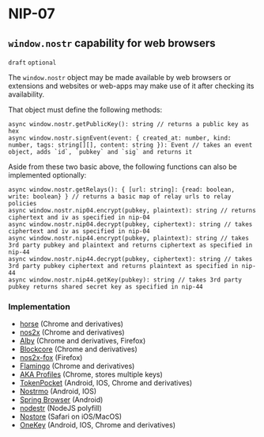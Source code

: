 NIP-07
======

`window.nostr` capability for web browsers
------------------------------------------

`draft` `optional`

The `window.nostr` object may be made available by web browsers or extensions and websites or web-apps may make use of it after checking its availability.

That object must define the following methods:

```
async window.nostr.getPublicKey(): string // returns a public key as hex
async window.nostr.signEvent(event: { created_at: number, kind: number, tags: string[][], content: string }): Event // takes an event object, adds `id`, `pubkey` and `sig` and returns it
```

Aside from these two basic above, the following functions can also be implemented optionally:
```
async window.nostr.getRelays(): { [url: string]: {read: boolean, write: boolean} } // returns a basic map of relay urls to relay policies
async window.nostr.nip04.encrypt(pubkey, plaintext): string // returns ciphertext and iv as specified in nip-04
async window.nostr.nip04.decrypt(pubkey, ciphertext): string // takes ciphertext and iv as specified in nip-04
async window.nostr.nip44.encrypt(pubkey, plaintext): string // takes 3rd party pubkey and plaintext and returns ciphertext as specified in nip-44
async window.nostr.nip44.decrypt(pubkey, ciphertext): string // takes 3rd party pubkey ciphertext and returns plaintext as specified in nip-44
async window.nostr.nip44.getKey(pubkey): string // takes 3rd party pubkey returns shared secret key as specified in nip-44
```

### Implementation

- [horse](https://github.com/fiatjaf/horse) (Chrome and derivatives)
- [nos2x](https://github.com/fiatjaf/nos2x) (Chrome and derivatives)
- [Alby](https://getalby.com) (Chrome and derivatives, Firefox)
- [Blockcore](https://www.blockcore.net/wallet) (Chrome and derivatives)
- [nos2x-fox](https://diegogurpegui.com/nos2x-fox/) (Firefox)
- [Flamingo](https://www.getflamingo.org/) (Chrome and derivatives)
- [AKA Profiles](https://github.com/neilck/aka-extension) (Chrome, stores multiple keys)
- [TokenPocket](https://www.tokenpocket.pro/) (Android, IOS, Chrome and derivatives)
- [Nostrmo](https://github.com/haorendashu/nostrmo_faq#download) (Android, IOS)
- [Spring Browser](https://spring.site) (Android)
- [nodestr](https://github.com/lightning-digital-entertainment/nodestr) (NodeJS polyfill)
- [Nostore](https://apps.apple.com/us/app/nostore/id1666553677) (Safari on iOS/MacOS)
- [OneKey](https://onekey.so/) (Android, IOS, Chrome and derivatives)
